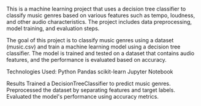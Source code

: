 This is a machine learning project that uses a decision tree classifier to classify music genres based on various features such as tempo, loudness, and other audio characteristics. The project includes data preprocessing, model training, and evaluation steps.

The goal of this project is to classify music genres using a dataset (music.csv) and train a machine learning model using a decision tree classifier. The model is trained and tested on a dataset that contains audio features, and the performance is evaluated based on accuracy.

Technologies Used:
Python
Pandas
scikit-learn
Jupyter Notebook

Results
Trained a DecisionTreeClassifier to predict music genres.
Preprocessed the dataset by separating features and target labels.
Evaluated the model's performance using accuracy metrics.
